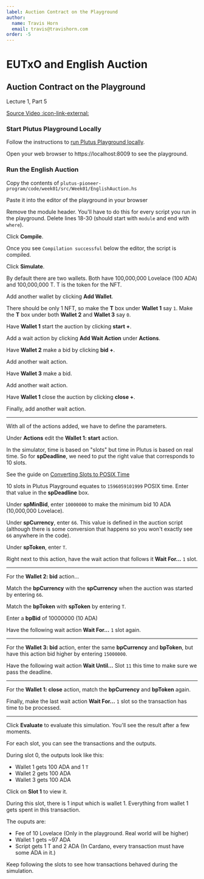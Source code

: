 ```yaml
---
label: Auction Contract on the Playground
author:
  name: Travis Horn
  email: travis@travishorn.com
order: -5
---
```


# EUTxO and English Auction

## Auction Contract on the Playground

Lecture 1, Part 5

[Source Video
:icon-link-external:](https://www.youtube.com/watch?v=K61Si6iQ-Js&list=PLNEK_Ejlx3x2nLM4fAck2JS6KhFQlXq2N&index=5)

### Start Plutus Playground Locally

Follow the instructions to [run Plutus Playground
locally](../appendix/run-plutus-playground-locally.md).

Open your web browser to https://localhost:8009 to see the playground.

### Run the English Auction

Copy the contents of
`plutus-pioneer-program/code/week01/src/Week01/EnglishAuction.hs`

Paste it into the editor of the playground in your browser

Remove the module header. You'll have to do this for every script you run in the
playground. Delete lines 18-30 (should start with `module` and end with
`where`).

Click **Compile**.

Once you see `Compilation successful` below the editor, the script is compiled.

Click **Simulate**.

By default there are two wallets. Both have 100,000,000 Lovelace (100 ADA) and
100,000,000 T. T is the token for the NFT.

Add another wallet by clicking **Add Wallet**.

There should be only 1 NFT, so make the **T** box under **Wallet 1** say `1`.
Make the **T** box under both **Wallet 2** and **Wallet 3** say `0`.

Have **Wallet 1** start the auction by clicking **start +**.

Add a wait action by clicking **Add Wait Action** under **Actions**.

Have **Wallet 2** make a bid by clicking **bid +**.

Add another wait action.

Have **Wallet 3** make a bid.

Add another wait action.

Have **Wallet 1** close the auction by clicking **close +**.

Finally, add another wait action.

---

With all of the actions added, we have to define the parameters.

Under **Actions** edit the **Wallet 1: start** action.

In the simulator, time is based on "slots" but time in Plutus is based on real
time. So for **spDeadline**, we need to put the right value that corresponds to
10 slots.

See the guide on [Converting Slots to POSIX
Time](../appendix/converting-slots-posix-time.md)

10 slots in Plutus Playground equates to `1596059101999` POSIX time. Enter that
value in the **spDeadline** box.

Under **spMinBid**, enter `10000000` to make the minimum bid 10 ADA (10,000,000
Lovelace).

Under **spCurrency**, enter `66`. This value is defined in the auction script
(although there is some conversion that happens so you won't exactly see `66`
anywhere in the code).

Under **spToken**, enter `T`.

Right next to this action, have the wait action that follows it **Wait For...**
`1` slot.

---

For the **Wallet 2: bid** action...

Match the **bpCurrency** with the **spCurrency** when the auction was started by
entering `66`.

Match the **bpToken** with **spToken** by entering `T`.

Enter a **bpBid** of 10000000 (10 ADA)

Have the following wait action **Wait For...** `1` slot again.

---

For the **Wallet 3: bid** action, enter the same **bpCurrency** and **bpToken**,
but have this action bid higher by entering `15000000`.

Have the following wait action **Wait Until...** Slot `11` this time to make
sure we pass the deadline.

---

For the **Wallet 1: close** action, match the **bpCurrency** and **bpToken**
again.

Finally, make the last wait action **Wait For...** `1` slot so the transaction
has time to be processed.

---

Click **Evaluate** to evaluate this simulation. You'll see the result after a
few moments.

For each slot, you can see the transactions and the outputs.

During slot 0, the outputs look like this:

- Wallet 1 gets 100 ADA and 1 `T`
- Wallet 2 gets 100 ADA
- Wallet 3 gets 100 ADA

Click on **Slot 1** to view it.

During this slot, there is 1 input which is wallet 1. Everything from wallet 1
gets spent in this transaction.

The ouputs are:

- Fee of 10 Lovelace (Only in the playground. Real world will be higher)
- Wallet 1 gets ~97 ADA
- Script gets 1 T and 2 ADA (In Cardano, every transaction must have some ADA in
  it.)

Keep following the slots to see how transactions behaved during the simulation.
